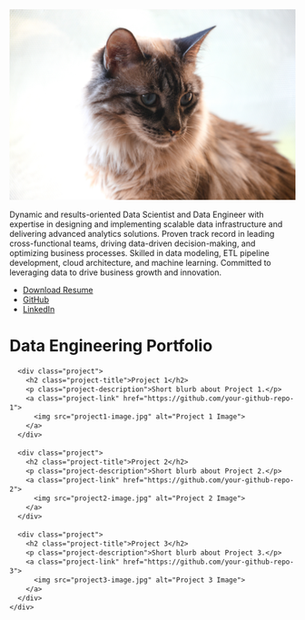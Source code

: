 <!DOCTYPE html>
<html>
<head>
  <title>Data Engineering Portfolio</title>
  <link rel="stylesheet" type="text/css" href="styles.css">
</head>
<body>
  <div class="container">
    <div class="sidebar">
      <img src="profile-image.jpg" alt="Profile Image">
      <p class="profile-description">Dynamic and results-oriented Data Scientist and Data Engineer with expertise in designing and implementing scalable data infrastructure and delivering advanced analytics solutions. Proven track record in leading cross-functional teams, driving data-driven decision-making, and optimizing business processes. Skilled in data modeling, ETL pipeline development, cloud architecture, and machine learning. Committed to leveraging data to drive business growth and innovation.</p>
      <ul>
        <li><a href="resume.pdf">Download Resume</a></li>
        <li><a href="https://github.com/your-github-profile">GitHub</a></li>
        <li><a href="https://www.linkedin.com/in/your-linkedin-profile">LinkedIn</a></li>
      </ul>
    </div>
    <div class="content">
      <h1>Data Engineering Portfolio</h1>

      <div class="project">
        <h2 class="project-title">Project 1</h2>
        <p class="project-description">Short blurb about Project 1.</p>
        <a class="project-link" href="https://github.com/your-github-repo-1">
          <img src="project1-image.jpg" alt="Project 1 Image">
        </a>
      </div>

      <div class="project">
        <h2 class="project-title">Project 2</h2>
        <p class="project-description">Short blurb about Project 2.</p>
        <a class="project-link" href="https://github.com/your-github-repo-2">
          <img src="project2-image.jpg" alt="Project 2 Image">
        </a>
      </div>

      <div class="project">
        <h2 class="project-title">Project 3</h2>
        <p class="project-description">Short blurb about Project 3.</p>
        <a class="project-link" href="https://github.com/your-github-repo-3">
          <img src="project3-image.jpg" alt="Project 3 Image">
        </a>
      </div>
    </div>
  </div>
</body>
</html>
